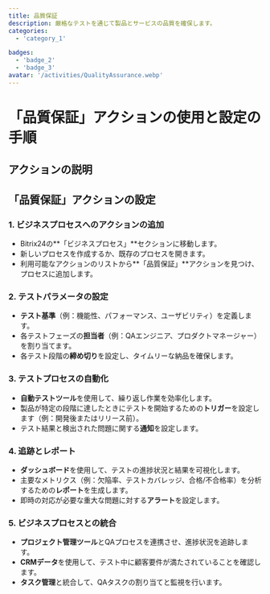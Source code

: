 ```yaml
---
title: 品質保証
description: 厳格なテストを通じて製品とサービスの品質を確保します。
categories:
  - 'category_1'

badges:
  - 'badge_2'
  - 'badge_3'
avatar: '/activities/QualityAssurance.webp'
---
```

# 「品質保証」アクションの使用と設定の手順

## アクションの説明

## **「品質保証」アクションの設定**

### 1. ビジネスプロセスへのアクションの追加
- Bitrix24の**「ビジネスプロセス」**セクションに移動します。
- 新しいプロセスを作成するか、既存のプロセスを開きます。
- 利用可能なアクションのリストから**「品質保証」**アクションを見つけ、プロセスに追加します。

### 2. テストパラメータの設定
- **テスト基準**（例：機能性、パフォーマンス、ユーザビリティ）を定義します。
- 各テストフェーズの**担当者**（例：QAエンジニア、プロダクトマネージャー）を割り当てます。
- 各テスト段階の**締め切り**を設定し、タイムリーな納品を確保します。

### 3. テストプロセスの自動化
- **自動テストツール**を使用して、繰り返し作業を効率化します。
- 製品が特定の段階に達したときにテストを開始するための**トリガー**を設定します（例：開発後またはリリース前）。
- テスト結果と検出された問題に関する**通知**を設定します。

### 4. 追跡とレポート
- **ダッシュボード**を使用して、テストの進捗状況と結果を可視化します。
- 主要なメトリクス（例：欠陥率、テストカバレッジ、合格/不合格率）を分析するための**レポート**を生成します。
- 即時の対応が必要な重大な問題に対する**アラート**を設定します。

### 5. ビジネスプロセスとの統合
- **プロジェクト管理ツール**とQAプロセスを連携させ、進捗状況を追跡します。
- **CRMデータ**を使用して、テスト中に顧客要件が満たされていることを確認します。
- **タスク管理**と統合して、QAタスクの割り当てと監視を行います。